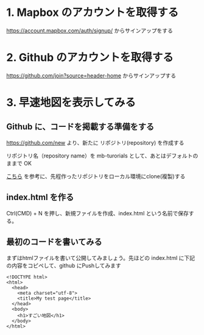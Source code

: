 # 1. Mapbox のアカウントを取得する

https://account.mapbox.com/auth/signup/ からサインアップをする

# 2. Github のアカウントを取得する

https://github.com/join?source=header-home からサインアップする

# 3. 早速地図を表示してみる

## Github に、コードを掲載する準備をする

https://github.com/new より、新たに リポジトリ(repository) を作成する

リポジトリ名（repository name）を mb-turorials として、あとはデフォルトのままで OK

[こちら](https://qiita.com/elu_jaune/items/eb354558d0dc39add152) を参考に、先程作ったリポジトリをローカル環境にclone(複製)する

## index.html を作る

Ctrl(CMD) + N を押し、新規ファイルを作成、index.html という名前で保存する。

## 最初のコードを書いてみる

まずはhtmlファイルを書いて公開してみましょう。先ほどの index.html に下記の内容をコピペして、github にPushしてみます

```
<!DOCTYPE html>
<html>
  <head>
    <meta charset="utf-8">
    <title>My test page</title>
  </head>
  <body>
    <h1>すごい地図</h1>
  </body>
</html>
```

